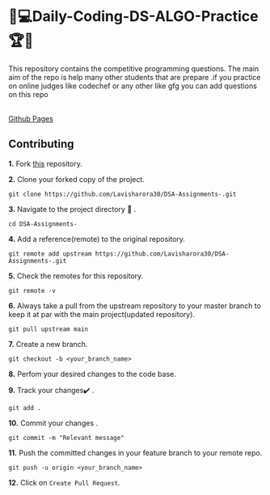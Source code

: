 # 🎯💻Daily-Coding-DS-ALGO-Practice🏆🏅
This repository contains the competitive programming questions. The main aim of the repo is help many other students that are prepare .if you practice on online judges like codechef or any other like gfg you can add questions on this repo <br><br>

</p>

[Github Pages](https://github.com/Lavisharora30/DSA-Assignments-.git)

## Contributing

**1.**  Fork [this](https://github.com/Lavisharora30/DSA-Assignments-.git) repository.

**2.**  Clone your forked copy of the project.

```
git clone https://github.com/Lavisharora30/DSA-Assignments-.git
```

**3.** Navigate to the project directory :file_folder: .

```
cd DSA-Assignments-

```

**4.** Add a reference(remote) to the original repository.

```
git remote add upstream https://github.com/Lavisharora30/DSA-Assignments-.git
```

**5.** Check the remotes for this repository.
```
git remote -v
```

**6.** Always take a pull from the upstream repository to your master branch to keep it at par with the main project(updated repository).

```
git pull upstream main
```

**7.** Create a new branch.

```
git checkout -b <your_branch_name>
```

**8.** Perfom your desired changes to the code base.


**9.** Track your changes:heavy_check_mark: .

```
git add . 
```

**10.** Commit your changes .

```
git commit -m "Relevant message"
```

**11.** Push the committed changes in your feature branch to your remote repo.
```
git push -u origin <your_branch_name>
```


**12.** Click on `Create Pull Request`.
